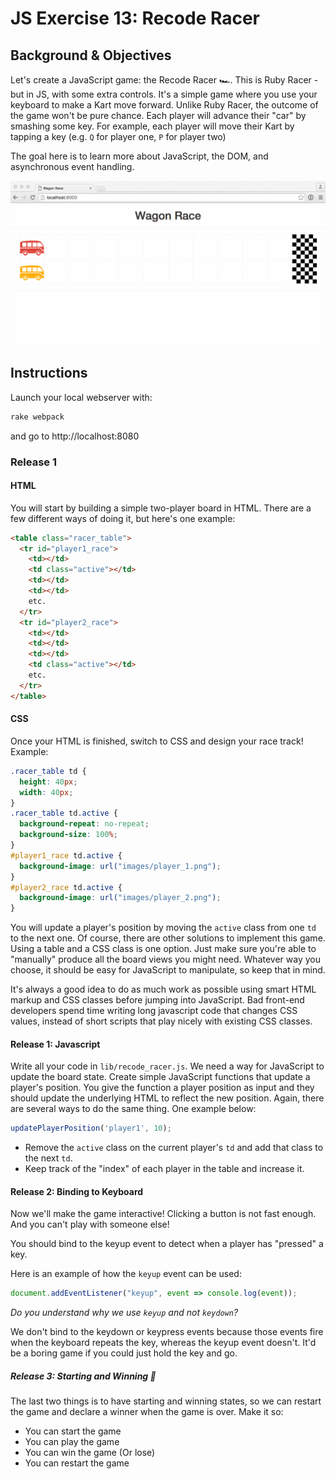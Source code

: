 # JS Exercise 13: Recode Racer

## Background & Objectives

Let's create a JavaScript game: the Recode Racer 🏎. This is Ruby Racer - but in JS, with some extra controls. It's a simple game where you use your keyboard to make a Kart move forward. Unlike Ruby Racer, the outcome of the game won't be pure chance. Each player will advance their "car" by smashing some key. For example, each player will move their Kart by tapping a key (e.g. `Q` for player one, `P` for player two)


The goal here is to learn more about JavaScript, the DOM, and asynchronous event handling.

![](https://raw.githubusercontent.com/MedetaiAkaru/fullstack-images/master/frontend/recode_racer.gif)

## Instructions
Launch your local webserver with:

```bash
rake webpack
```
and go to http://localhost:8080

### Release 1

#### HTML

You will start by building a simple two-player board in HTML. There are a few different ways of doing it, but here's one example:

```html
<table class="racer_table">
  <tr id="player1_race">
    <td></td>
    <td class="active"></td>
    <td></td>
    <td></td>
    etc.
  </tr>
  <tr id="player2_race">
    <td></td>
    <td></td>
    <td></td>
    <td class="active"></td>
    etc.
  </tr>
</table>
```

#### CSS

Once your HTML is finished, switch to CSS and design your race track! Example:

```css
.racer_table td {
  height: 40px;
  width: 40px;
}
.racer_table td.active {
  background-repeat: no-repeat;
  background-size: 100%;
}
#player1_race td.active {
  background-image: url("images/player_1.png");
}
#player2_race td.active {
  background-image: url("images/player_2.png");
}
```

You will update a player's position by moving the `active` class from one `td` to the next one. Of course, there are other solutions to implement this game. Using a table and a CSS class is one option. Just make sure you're able to "manually" produce all the board views you might need. Whatever way you choose, it should be easy for JavaScript to manipulate, so keep that in mind.

It's always a good idea to do as much work as possible using smart HTML markup and CSS classes before jumping into JavaScript. Bad front-end developers spend time writing long javascript code that changes CSS values, instead of short scripts that play nicely with existing CSS classes.

#### Release 1: Javascript

Write all your code in `lib/recode_racer.js`. We need a way for JavaScript to update the board state. Create simple JavaScript functions that update a player's position. You give the function a player position as input and they should update the underlying HTML to reflect the new position. Again, there are several ways to do the same thing. One example below:

```javascript
updatePlayerPosition('player1', 10);
```

- Remove the `active` class on the current player's `td` and add that class to the next `td`.
- Keep track of the "index" of each player in the table and increase it.


#### Release 2: Binding to Keyboard

Now we'll make the game interactive! Clicking a button is not fast enough. And you can't play with someone else! 

You should bind to the keyup event to detect when a player has "pressed" a key. 

Here is an example of how the `keyup` event can be used:

```js
document.addEventListener("keyup", event => console.log(event));
```

_Do you understand why we use `keyup` and not `keydown`?_

We don't bind to the keydown or keypress events because those events fire when the keyboard repeats the key, whereas the keyup event doesn't. It'd be a boring game if you could just hold the key and go.

##### Release 3: Starting and Winning 🏁

The last two things is to have starting and winning states, so we can restart the game and declare a winner when the game is over. Make it so:

- You can start the game
- You can play the game
- You can win the game (Or lose)
- You can restart the game